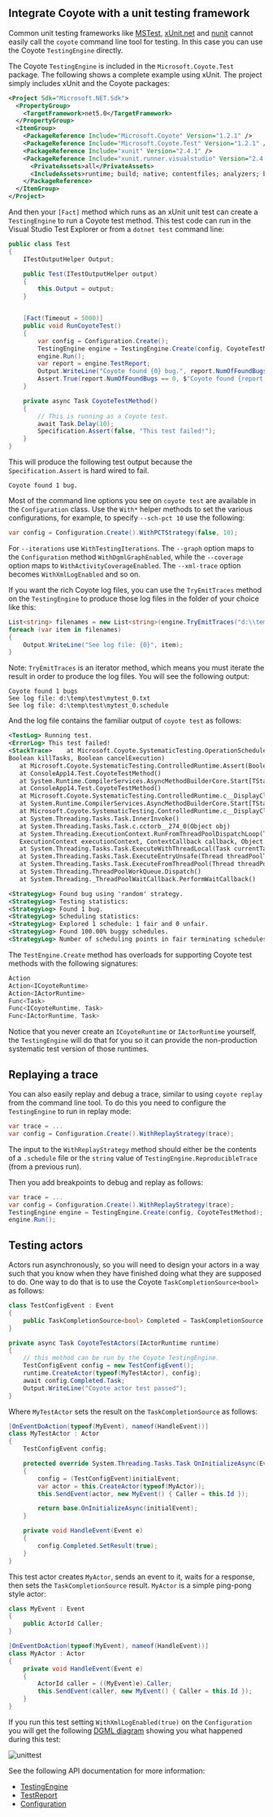 ## Integrate Coyote with a unit testing framework

Common unit testing frameworks like
[MSTest](https://docs.microsoft.com/en-us/dotnet/concepts/testing/unit-testing-with-mstest),
[xUnit.net](https://xunit.net/) and [nunit](https://nunit.org/) cannot easily call the `coyote`
command line tool for testing. In this case you can use the Coyote `TestingEngine` directly.

The Coyote `TestingEngine` is included in the `Microsoft.Coyote.Test` package. The following shows
a complete example using xUnit. The project simply includes xUnit and the Coyote packages:

```xml
<Project Sdk="Microsoft.NET.Sdk">
  <PropertyGroup>
    <TargetFramework>net5.0</TargetFramework>
  </PropertyGroup>
  <ItemGroup>
    <PackageReference Include="Microsoft.Coyote" Version="1.2.1" />
    <PackageReference Include="Microsoft.Coyote.Test" Version="1.2.1" />
    <PackageReference Include="xunit" Version="2.4.1" />
    <PackageReference Include="xunit.runner.visualstudio" Version="2.4.2">
      <PrivateAssets>all</PrivateAssets>
      <IncludeAssets>runtime; build; native; contentfiles; analyzers; buildtransitive</IncludeAssets>
    </PackageReference>
  </ItemGroup>
</Project>
```

And then your `[Fact]` method which runs as an xUnit unit test can create a `TestingEngine` to run a
Coyote test method.  This test code can run in the Visual Studio Test Explorer or from a `dotnet
test` command line:

```c#
public class Test
{
    ITestOutputHelper Output;

    public Test(ITestOutputHelper output)
    {
        this.Output = output;
    }


    [Fact(Timeout = 5000)]
    public void RunCoyoteTest()
    {
        var config = Configuration.Create();
        TestingEngine engine = TestingEngine.Create(config, CoyoteTestMethod);
        engine.Run();
        var report = engine.TestReport;
        Output.WriteLine("Coyote found {0} bug.", report.NumOfFoundBugs);
        Assert.True(report.NumOfFoundBugs == 0, $"Coyote found {report.NumOfFoundBugs} bug(s).");
    }

    private async Task CoyoteTestMethod()
    {
        // This is running as a Coyote test.
        await Task.Delay(10);
        Specification.Assert(false, "This test failed!");
    }
}
```

This will produce the following test output because the `Specification.Assert` is hard wired to
fail.

```plain
Coyote found 1 bug.
```

Most of the command line options you see on `coyote test` are available in the `Configuration`
class. Use the `With*` helper methods to set the various configurations, for example, to specify
`--sch-pct 10` use the following:

```c#
var config = Configuration.Create().WithPCTStrategy(false, 10);
```

For `--iterations` use `WithTestingIterations`. The `--graph` option maps to the `Configuration`
method `WithDgmlGraphEnabled`, while the `--coverage` option maps to `WithActivityCoverageEnabled`.
The `--xml-trace` option becomes `WithXmlLogEnabled` and so on.

If you want the rich Coyote log files, you can use the `TryEmitTraces` method on the `TestingEngine`
to produce those log files in the folder of your choice like this:

```c#
List<string> filenames = new List<string>(engine.TryEmitTraces("d:\\temp\\test", "mytest"));
foreach (var item in filenames)
{
    Output.WriteLine("See log file: {0}", item);
}
```

Note: `TryEmitTraces` is an iterator method, which means you must iterate the result in order to
produce the log files.  You will see the following output:
```plain
Coyote found 1 bugs
See log file: d:\temp\test\mytest_0.txt
See log file: d:\temp\test\mytest_0.schedule
```

And the log file contains the familiar output of `coyote test` as follows:

```xml
<TestLog> Running test.
<ErrorLog> This test failed!
<StackTrace>    at Microsoft.Coyote.SystematicTesting.OperationScheduler.NotifyAssertionFailure(String text,
Boolean killTasks, Boolean cancelExecution)
   at Microsoft.Coyote.SystematicTesting.ControlledRuntime.Assert(Boolean predicate, String s, Object[] args)
   at ConsoleApp14.Test.CoyoteTestMethod()
   at System.Runtime.CompilerServices.AsyncMethodBuilderCore.Start[TStateMachine](TStateMachine stateMachine)
   at ConsoleApp14.Test.CoyoteTestMethod()
   at Microsoft.Coyote.SystematicTesting.ControlledRuntime.c__DisplayClass21_0.RunTestb__0d.MoveNext()
   at System.Runtime.CompilerServices.AsyncMethodBuilderCore.Start[TStateMachine](TStateMachine stateMachine)
   at Microsoft.Coyote.SystematicTesting.ControlledRuntime.c__DisplayClass21_0.RunTestb__0()
   at System.Threading.Tasks.Task.InnerInvoke()
   at System.Threading.Tasks.Task.c.cctorb__274_0(Object obj)
   at System.Threading.ExecutionContext.RunFromThreadPoolDispatchLoop(Thread threadPoolThread,
   ExecutionContext executionContext, ContextCallback callback, Object state)
   at System.Threading.Tasks.Task.ExecuteWithThreadLocal(Task currentTaskSlot, Thread threadPoolThread)
   at System.Threading.Tasks.Task.ExecuteEntryUnsafe(Thread threadPoolThread)
   at System.Threading.Tasks.Task.ExecuteFromThreadPool(Thread threadPoolThread)
   at System.Threading.ThreadPoolWorkQueue.Dispatch()
   at System.Threading._ThreadPoolWaitCallback.PerformWaitCallback()

<StrategyLog> Found bug using 'random' strategy.
<StrategyLog> Testing statistics:
<StrategyLog> Found 1 bug.
<StrategyLog> Scheduling statistics:
<StrategyLog> Explored 1 schedule: 1 fair and 0 unfair.
<StrategyLog> Found 100.00% buggy schedules.
<StrategyLog> Number of scheduling points in fair terminating schedules: 3 (min), 3 (avg), 3 (max).
```

The `TestEngine.Create` method has overloads for supporting Coyote test methods with
the following signatures:

```c#
Action
Action<ICoyoteRuntime>
Action<IActorRuntime>
Func<Task>
Func<ICoyoteRuntime, Task>
Func<IActorRuntime, Task>
```

Notice that you never create an `ICoyoteRuntime` or `IActorRuntime` yourself, the `TestingEngine`
will do that for you so it can provide the non-production systematic test version of those runtimes.

## Replaying a trace

You can also easily replay and debug a trace, similar to using `coyote replay` from the command line
tool. To do this you need to configure the `TestingEngine` to run in replay mode:
```c#
var trace = ...
var config = Configuration.Create().WithReplayStrategy(trace);
```
The input to the `WithReplayStrategy` method should either be the contents of a `.schedule` file or
the `string` value of `TestingEngine.ReproducibleTrace` (from a previous run).

Then you add breakpoints to debug and replay as follows:

```c#
var trace = ...
var config = Configuration.Create().WithReplayStrategy(trace);
TestingEngine engine = TestingEngine.Create(config, CoyoteTestMethod);
engine.Run();
```

## Testing actors

Actors run asynchronously, so you will need to design your actors in a way such that you know when
they have finished doing what they are supposed to do. One way to do that is to use the Coyote
`TaskCompletionSource<bool>` as follows:

```c#
class TestConfigEvent : Event
{
    public TaskCompletionSource<bool> Completed = TaskCompletionSource.Create<bool>();
}

private async Task CoyoteTestActors(IActorRuntime runtime)
{
    // this method can be run by the Coyote TestingEngine.
    TestConfigEvent config = new TestConfigEvent();
    runtime.CreateActor(typeof(MyTestActor), config);
    await config.Completed.Task;
    Output.WriteLine("Coyote actor test passed");
}
```

Where `MyTestActor` sets the result on the `TaskCompletionSource` as follows:

```c#
[OnEventDoAction(typeof(MyEvent), nameof(HandleEvent))]
class MyTestActor : Actor
{
    TestConfigEvent config;

    protected override System.Threading.Tasks.Task OnInitializeAsync(Event initialEvent)
    {
        config = (TestConfigEvent)initialEvent;
        var actor = this.CreateActor(typeof(MyActor));
        this.SendEvent(actor, new MyEvent() { Caller = this.Id });

        return base.OnInitializeAsync(initialEvent);
    }

    private void HandleEvent(Event e)
    {
        config.Completed.SetResult(true);
    }
}
```

This test actor creates `MyActor`, sends an event to it, waits for a response, then sets
the `TaskCompletionSource` result.  `MyActor` is a simple ping-pong style actor:

```c#
class MyEvent : Event
{
    public ActorId Caller;
}

[OnEventDoAction(typeof(MyEvent), nameof(HandleEvent))]
class MyActor : Actor
{
    private void HandleEvent(Event e)
    {
        ActorId caller = ((MyEvent)e).Caller;
        this.SendEvent(caller, new MyEvent() { Caller = this.Id });
    }
}
```

If you run this test setting `WithXmlLogEnabled(true)` on the `Configuration` you will get the
following [DGML diagram](dgml.md) showing you what happened during this test:

![unittest](../assets/images/unittest.svg)

See the following API documentation for more information:

- [TestingEngine](../ref/Microsoft.Coyote.SystematicTesting/TestingEngine.md)
- [TestReport](../ref/Microsoft.Coyote.SystematicTesting/TestReport.md)
- [Configuration](../ref/Microsoft.Coyote/Configuration.md)
